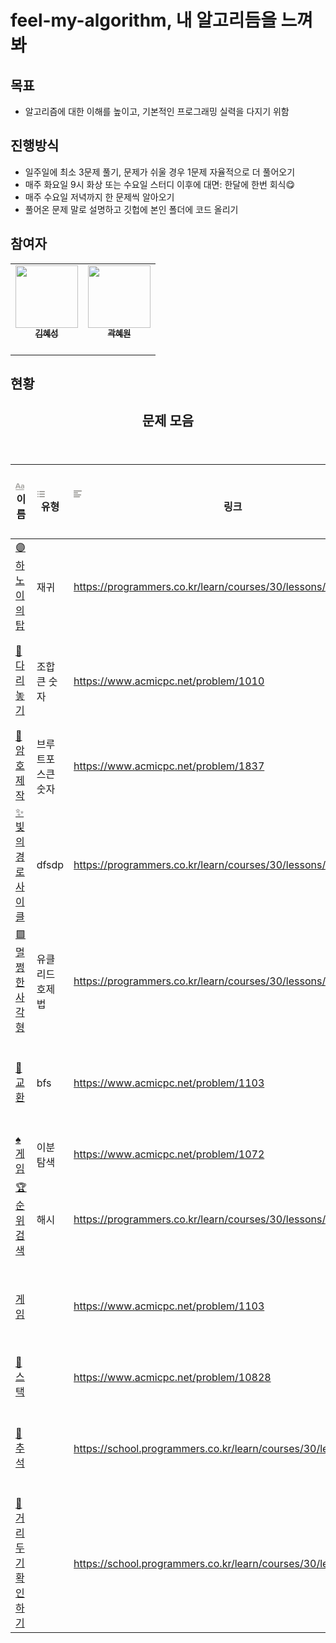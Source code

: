 # feel-my-algorithm, 내 알고리듬을 느껴봐

## 목표

-   알고리즘에 대한 이해를 높이고, 기본적인 프로그래밍 실력을 다지기 위함

## 진행방식

-   일주일에 최소 3문제 풀기, 문제가 쉬울 경우 1문제 자율적으로 더 풀어오기
-   매주 화요일 9시 화상 또는 수요일 스터디 이후에 대면: 한달에 한번 회식😋
-   매주 수요일 저녁까지 한 문제씩 알아오기
-   풀어온 문제 말로 설명하고 깃헙에 본인 폴더에 코드 올리기

## 참여자

<table>
  <tr>
    <td align="center"><a href="https://github.com/seunggil1"><img src="https://avatars.githubusercontent.com/u/39328846?v=4" width="100px;" alt=""/><br /><sub><b>김혜성   </b><br></sub></a><br /></td>
    <td align="center"><a href="https://github.com/ellynhan"><img src="https://avatars.githubusercontent.com/u/56557862?v=4" width="100px;" alt=""/><br /><sub><b>곽혜원</b><br/></sub></a><br /></td>
 
  </tr>
</table>

## 현황

  <article id="ed444792-79ba-41e5-87bf-bd831fb9e5e4" class="page sans">
    <header><h1 class="page-title">문제 모음</h1></header>
    <div class="page-body">
      <table class="collection-content">
        <thead>
          <tr>
            <th>
              <span class="icon property-icon"
                ><svg
                  viewBox="0 0 14 14"
                  style="
                    width: 14px;
                    height: 14px;
                    display: block;
                    fill: rgba(55, 53, 47, 0.45);
                    flex-shrink: 0;
                    -webkit-backface-visibility: hidden;
                  "
                  class="typesTitle"
                >
                  <path
                    d="M7.73943662,8.6971831 C7.77640845,8.7834507 7.81338028,8.8943662 7.81338028,9.00528169 C7.81338028,9.49823944 7.40669014,9.89260563 6.91373239,9.89260563 C6.53169014,9.89260563 6.19894366,9.64612676 6.08802817,9.30105634 L5.75528169,8.33978873 L2.05809859,8.33978873 L1.72535211,9.30105634 C1.61443662,9.64612676 1.2693662,9.89260563 0.887323944,9.89260563 C0.394366197,9.89260563 0,9.49823944 0,9.00528169 C0,8.8943662 0.0246478873,8.7834507 0.0616197183,8.6971831 L2.46478873,2.48591549 C2.68661972,1.90669014 3.24119718,1.5 3.90669014,1.5 C4.55985915,1.5 5.12676056,1.90669014 5.34859155,2.48591549 L7.73943662,8.6971831 Z M2.60035211,6.82394366 L5.21302817,6.82394366 L3.90669014,3.10211268 L2.60035211,6.82394366 Z M11.3996479,3.70598592 C12.7552817,3.70598592 14,4.24823944 14,5.96126761 L14,9.07922535 C14,9.52288732 13.6549296,9.89260563 13.2112676,9.89260563 C12.8169014,9.89260563 12.471831,9.59683099 12.4225352,9.19014085 C12.028169,9.6584507 11.3257042,9.95422535 10.5492958,9.95422535 C9.60035211,9.95422535 8.47887324,9.31338028 8.47887324,7.98239437 C8.47887324,6.58978873 9.60035211,6.08450704 10.5492958,6.08450704 C11.3380282,6.08450704 12.040493,6.33098592 12.4348592,6.81161972 L12.4348592,5.98591549 C12.4348592,5.38204225 11.9172535,4.98767606 11.1285211,4.98767606 C10.6602113,4.98767606 10.2411972,5.11091549 9.80985915,5.38204225 C9.72359155,5.43133803 9.61267606,5.46830986 9.50176056,5.46830986 C9.18133803,5.46830986 8.91021127,5.1971831 8.91021127,4.86443662 C8.91021127,4.64260563 9.0334507,4.44542254 9.19366197,4.34683099 C9.87147887,3.90316901 10.6232394,3.70598592 11.3996479,3.70598592 Z M11.1778169,8.8943662 C11.6830986,8.8943662 12.1760563,8.72183099 12.4348592,8.37676056 L12.4348592,7.63732394 C12.1760563,7.29225352 11.6830986,7.11971831 11.1778169,7.11971831 C10.5616197,7.11971831 10.056338,7.45246479 10.056338,8.0193662 C10.056338,8.57394366 10.5616197,8.8943662 11.1778169,8.8943662 Z M0.65625,11.125 L13.34375,11.125 C13.7061869,11.125 14,11.4188131 14,11.78125 C14,12.1436869 13.7061869,12.4375 13.34375,12.4375 L0.65625,12.4375 C0.293813133,12.4375 4.43857149e-17,12.1436869 0,11.78125 C-4.43857149e-17,11.4188131 0.293813133,11.125 0.65625,11.125 Z"
                  ></path></svg></span
              >이름
            </th>
            <th>
              <span class="icon property-icon"
                ><svg
                  viewBox="0 0 14 14"
                  style="
                    width: 14px;
                    height: 14px;
                    display: block;
                    fill: rgba(55, 53, 47, 0.45);
                    flex-shrink: 0;
                    -webkit-backface-visibility: hidden;
                  "
                  class="typesMultipleSelect"
                >
                  <path
                    d="M4,3 C4,2.447715 4.447715,2 5,2 L12,2 C12.5523,2 13,2.447716 13,3 C13,3.55228 12.5523,4 12,4 L5,4 C4.447715,4 4,3.55228 4,3 Z M4,7 C4,6.447715 4.447715,6 5,6 L12,6 C12.5523,6 13,6.447716 13,7 C13,7.55228 12.5523,8 12,8 L5,8 C4.447715,8 4,7.55228 4,7 Z M4,11 C4,10.447715 4.447715,10 5,10 L12,10 C12.5523,10 13,10.447716 13,11 C13,11.55228 12.5523,12 12,12 L5,12 C4.447715,12 4,11.55228 4,11 Z M2,4 C1.44771525,4 1,3.55228475 1,3 C1,2.44771525 1.44771525,2 2,2 C2.55228475,2 3,2.44771525 3,3 C3,3.55228475 2.55228475,4 2,4 Z M2,8 C1.44771525,8 1,7.55228475 1,7 C1,6.44771525 1.44771525,6 2,6 C2.55228475,6 3,6.44771525 3,7 C3,7.55228475 2.55228475,8 2,8 Z M2,12 C1.44771525,12 1,11.5522847 1,11 C1,10.4477153 1.44771525,10 2,10 C2.55228475,10 3,10.4477153 3,11 C3,11.5522847 2.55228475,12 2,12 Z"
                  ></path></svg></span
              >유형
            </th>
            <th>
              <span class="icon property-icon"
                ><svg
                  viewBox="0 0 14 14"
                  style="
                    width: 14px;
                    height: 14px;
                    display: block;
                    fill: rgba(55, 53, 47, 0.45);
                    flex-shrink: 0;
                    -webkit-backface-visibility: hidden;
                  "
                  class="typesText"
                >
                  <path
                    d="M7,4.56818 C7,4.29204 6.77614,4.06818 6.5,4.06818 L0.5,4.06818 C0.223858,4.06818 0,4.29204 0,4.56818 L0,5.61364 C0,5.88978 0.223858,6.11364 0.5,6.11364 L6.5,6.11364 C6.77614,6.11364 7,5.88978 7,5.61364 L7,4.56818 Z M0.5,1 C0.223858,1 0,1.223858 0,1.5 L0,2.54545 C0,2.8216 0.223858,3.04545 0.5,3.04545 L12.5,3.04545 C12.7761,3.04545 13,2.8216 13,2.54545 L13,1.5 C13,1.223858 12.7761,1 12.5,1 L0.5,1 Z M0,8.68182 C0,8.95796 0.223858,9.18182 0.5,9.18182 L11.5,9.18182 C11.7761,9.18182 12,8.95796 12,8.68182 L12,7.63636 C12,7.36022 11.7761,7.13636 11.5,7.13636 L0.5,7.13636 C0.223858,7.13636 0,7.36022 0,7.63636 L0,8.68182 Z M0,11.75 C0,12.0261 0.223858,12.25 0.5,12.25 L9.5,12.25 C9.77614,12.25 10,12.0261 10,11.75 L10,10.70455 C10,10.4284 9.77614,10.20455 9.5,10.20455 L0.5,10.20455 C0.223858,10.20455 0,10.4284 0,10.70455 L0,11.75 Z"
                  ></path></svg></span
              >링크
            </th>
            <th>
              <span class="icon property-icon"
                ><svg
                  viewBox="0 0 14 14"
                  style="
                    width: 14px;
                    height: 14px;
                    display: block;
                    fill: rgba(55, 53, 47, 0.45);
                    flex-shrink: 0;
                    -webkit-backface-visibility: hidden;
                  "
                  class="typesMultipleSelect"
                >
                  <path
                    d="M4,3 C4,2.447715 4.447715,2 5,2 L12,2 C12.5523,2 13,2.447716 13,3 C13,3.55228 12.5523,4 12,4 L5,4 C4.447715,4 4,3.55228 4,3 Z M4,7 C4,6.447715 4.447715,6 5,6 L12,6 C12.5523,6 13,6.447716 13,7 C13,7.55228 12.5523,8 12,8 L5,8 C4.447715,8 4,7.55228 4,7 Z M4,11 C4,10.447715 4.447715,10 5,10 L12,10 C12.5523,10 13,10.447716 13,11 C13,11.55228 12.5523,12 12,12 L5,12 C4.447715,12 4,11.55228 4,11 Z M2,4 C1.44771525,4 1,3.55228475 1,3 C1,2.44771525 1.44771525,2 2,2 C2.55228475,2 3,2.44771525 3,3 C3,3.55228475 2.55228475,4 2,4 Z M2,8 C1.44771525,8 1,7.55228475 1,7 C1,6.44771525 1.44771525,6 2,6 C2.55228475,6 3,6.44771525 3,7 C3,7.55228475 2.55228475,8 2,8 Z M2,12 C1.44771525,12 1,11.5522847 1,11 C1,10.4477153 1.44771525,10 2,10 C2.55228475,10 3,10.4477153 3,11 C3,11.5522847 2.55228475,12 2,12 Z"
                  ></path></svg></span
              >레벨
            </th>
            <th>
              <span class="icon property-icon"
                ><svg
                  viewBox="0 0 14 14"
                  style="
                    width: 14px;
                    height: 14px;
                    display: block;
                    fill: rgba(55, 53, 47, 0.45);
                    flex-shrink: 0;
                    -webkit-backface-visibility: hidden;
                  "
                  class="typesPerson"
                >
                  <path
                    d="M9.625,10.8465 C8.91187,10.2891 8.12088,9.926 7,9.26013 L7,8.71938 C7.21175,8.47612 7.392,8.176 7.53813,7.83213 C7.94587,7.7315 8.3125,7.33425 8.3125,7 C8.3125,6.51788 8.1095,6.32713 7.8715,6.17137 C7.8715,6.15562 7.875,6.14162 7.875,6.125 C7.875,5.41362 7.4375,3.5 5.25,3.5 C3.0625,3.5 2.625,5.4145 2.625,6.125 C2.625,6.14162 2.6285,6.15562 2.6285,6.17137 C2.3905,6.32713 2.1875,6.51788 2.1875,7 C2.1875,7.33425 2.55413,7.7315 2.96187,7.833 C3.108,8.176 3.28825,8.47612 3.5,8.71938 L3.5,9.26013 C2.37912,9.92513 1.58812,10.2882 0.875,10.8465 C0.041125,11.4984 0,12.4688 0,14 L10.5,14 C10.5,12.4688 10.4589,11.4984 9.625,10.8465 Z M13.125,7.3465 C12.4119,6.78912 11.6209,6.426 10.5,5.76013 L10.5,5.21938 C10.7118,4.97613 10.892,4.676 11.0381,4.33213 C11.4459,4.2315 11.8125,3.83425 11.8125,3.5 C11.8125,3.01787 11.6095,2.82713 11.3715,2.67138 C11.3715,2.65562 11.375,2.64162 11.375,2.625 C11.375,1.91363 10.9375,0 8.75,0 C6.5625,0 6.125,1.9145 6.125,2.625 C6.125,2.64162 6.1285,2.65562 6.1285,2.67138 C6.11188,2.68275 6.09787,2.69588 6.08125,2.70725 C7.83212,3.066 8.59688,4.54825 8.72813,5.74787 C8.97575,6.00863 9.1875,6.39625 9.1875,7 C9.1875,7.60288 8.771,8.20312 8.18388,8.51462 C8.127,8.624 8.06662,8.729 8.00275,8.82962 C8.155,8.91537 8.30025,8.99675 8.44025,9.07463 C9.08075,9.4325 9.63375,9.74137 10.164,10.1561 C10.3022,10.2638 10.4204,10.3801 10.5289,10.4991 L14,10.4991 C14,8.96875 13.9589,7.99837 13.125,7.3465 Z"
                  ></path></svg></span
              >풀이여부
            </th>
            <th>
              <span class="icon property-icon"
                ><svg
                  viewBox="0 0 14 14"
                  style="
                    width: 14px;
                    height: 14px;
                    display: block;
                    fill: rgba(55, 53, 47, 0.45);
                    flex-shrink: 0;
                    -webkit-backface-visibility: hidden;
                  "
                  class="typesSelect"
                >
                  <path
                    d="M7,13 C10.31348,13 13,10.31371 13,7 C13,3.68629 10.31348,1 7,1 C3.68652,1 1,3.68629 1,7 C1,10.31371 3.68652,13 7,13 Z M3.75098,5.32278 C3.64893,5.19142 3.74268,5 3.90869,5 L10.09131,5 C10.25732,5 10.35107,5.19142 10.24902,5.32278 L7.15771,9.29703 C7.07764,9.39998 6.92236,9.39998 6.84229,9.29703 L3.75098,5.32278 Z"
                  ></path></svg></span
              >주차
            </th>
          </tr>
        </thead>
        <tbody>
          <tr id="1c8b6ac1-a79d-43ea-a8bd-b8a11433c97d">
            <td class="cell-title">
              <a
                href="https://www.notion.so/1c8b6ac1a79d43eaa8bdb8a11433c97d"
                ><span class="icon">🟣</span>하노이의 탑</a
              >
            </td>
            <td class="cell-}z~c">
              <span
                class="selected-value select-value-color-gray"
                >재귀</span
              >
            </td>
            <td class="cell-lbKG">
              <a
                href="https://programmers.co.kr/learn/courses/30/lessons/12946"
                >https://programmers.co.kr/learn/courses/30/lessons/12946</a
              >
            </td>
            <td class="cell-fR:d">
              <span
                class="selected-value select-value-color-pink"
                >level2</span
              >
            </td>
            <td class="cell-&lt;=_w">
              <span class="user"
                ><span class="icon text-icon user-icon"
                  ></span
                >곽혜원 </span
              ><span class="user"
                >김혜성  </span
              >
            </td>
            <td class="cell-V:ai">
              <span class="selected-value"
                >1주차(6/21~6/27)</span
              >
            </td>
          </tr>
          <tr id="1c40b3a4-3e64-4e29-9849-32966f4d3949">
            <td class="cell-title">
              <a
                href="https://www.notion.so/1c40b3a43e644e29984932966f4d3949"
                ><span class="icon">🌉</span>다리 놓기</a
              >
            </td>
            <td class="cell-}z~c">
              <span
                class="selected-value select-value-color-pink"
                >조합</span
              ><span
                class="selected-value select-value-color-orange"
                >큰 숫자</span
              >
            </td>
            <td class="cell-lbKG">
              <a href="https://www.acmicpc.net/problem/1010"
                >https://www.acmicpc.net/problem/1010</a
              >
            </td>
            <td class="cell-fR:d">
              <span
                class="selected-value select-value-color-gray"
                >silver</span
              >
            </td>
            <td class="cell-&lt;=_w">
              <span class="user"
                ><span class="icon text-icon user-icon"
                  ></span
                >곽혜원 </span
              ><span class="user"
                >김혜성  </span
              >
            </td>
            <td class="cell-V:ai">
              <span class="selected-value"
                >1주차(6/21~6/27)</span
              >
            </td>
          </tr>
          <tr id="40f69be1-e892-46c2-9028-00a27d123fa1">
            <td class="cell-title">
              <a
                href="https://www.notion.so/40f69be1e89246c2902800a27d123fa1"
                ><span class="icon">🔏</span>암호제작</a
              >
            </td>
            <td class="cell-}z~c">
              <span
                class="selected-value select-value-color-blue"
                >브루트포스</span
              ><span
                class="selected-value select-value-color-orange"
                >큰 숫자</span
              >
            </td>
            <td class="cell-lbKG">
              <a href="https://www.acmicpc.net/problem/1837"
                >https://www.acmicpc.net/problem/1837</a
              >
            </td>
            <td class="cell-fR:d">
              <span
                class="selected-value select-value-color-orange"
                >bronze</span
              >
            </td>
            <td class="cell-&lt;=_w">
              <span class="user"
                >김혜성  </span
              >
            </td>
            <td class="cell-V:ai">
              <span class="selected-value"
                >1주차(6/21~6/27)</span
              >
            </td>
          </tr>
          <tr id="6761cf32-46a8-4aff-a59d-7cd747bb1481">
            <td class="cell-title">
              <a
                href="https://www.notion.so/6761cf3246a84affa59d7cd747bb1481"
                ><span class="icon">✨</span>빛의 경로
                사이클</a
              >
            </td>
            <td class="cell-}z~c">
              <span
                class="selected-value select-value-color-purple"
                >dfs</span
              ><span
                class="selected-value select-value-color-green"
                >dp</span
              >
            </td>
            <td class="cell-lbKG">
              <a
                href="https://programmers.co.kr/learn/courses/30/lessons/86052"
                >https://programmers.co.kr/learn/courses/30/lessons/86052</a
              >
            </td>
            <td class="cell-fR:d">
              <span
                class="selected-value select-value-color-pink"
                >level2</span
              >
            </td>
            <td class="cell-&lt;=_w">
              <span class="user"
                ><span class="icon text-icon user-icon"
                  ></span
                >곽혜원 </span
              >
            </td>
            <td class="cell-V:ai">
              <span class="selected-value"
                >1주차(6/21~6/27)</span
              >
            </td>
          </tr>
          <tr id="19b67dbb-f400-4b1a-96b3-6d4dc5eca5ef">
            <td class="cell-title">
              <a
                href="https://www.notion.so/19b67dbbf4004b1a96b36d4dc5eca5ef"
                ><span class="icon">🟪</span>멀쩡한
                사각형</a
              >
            </td>
            <td class="cell-}z~c">
              <span
                class="selected-value select-value-color-default"
                >유클리드 호제법</span
              >
            </td>
            <td class="cell-lbKG">
              <a
                href="https://programmers.co.kr/learn/courses/30/lessons/62048"
                >https://programmers.co.kr/learn/courses/30/lessons/62048</a
              >
            </td>
            <td class="cell-fR:d">
              <span
                class="selected-value select-value-color-pink"
                >level2</span
              >
            </td>
            <td class="cell-&lt;=_w">
              <span class="user"
                ><span class="icon text-icon user-icon"
                  ></span
                >곽혜원 </span
              ><span class="user"
                >김혜성  </span
              >
            </td>
            <td class="cell-V:ai">
              <span
                class="selected-value select-value-color-blue"
                >2주차(6/28~7/4)</span
              >
            </td>
          </tr>
          <tr id="fecd81a2-6aaf-4fc2-ae2b-7a3223f9421b">
            <td class="cell-title">
              <a
                href="https://www.notion.so/fecd81a26aaf4fc2ae2b7a3223f9421b"
                ><span class="icon">🤝</span>교환</a
              >
            </td>
            <td class="cell-}z~c">
              <span
                class="selected-value select-value-color-red"
                >bfs</span
              >
            </td>
            <td class="cell-lbKG">
              <a href="https://www.acmicpc.net/problem/1039"
                >https://www.acmicpc.net/problem/1103</a
              >
            </td>
            <td class="cell-fR:d">
              <span
                class="selected-value select-value-color-yellow"
                >gold</span
              >
            </td>
            <td class="cell-&lt;=_w">
              <span class="user"
                >김혜성  </span
              ><span class="user"
                ><span class="icon text-icon user-icon"
                  ></span
                >곽혜원 </span
              >
            </td>
            <td class="cell-V:ai">
              <span
                class="selected-value select-value-color-blue"
                >2주차(6/28~7/4)</span
              >
            </td>
          </tr>
          <tr id="0fbac694-e233-42b8-8423-dd894566a08f">
            <td class="cell-title">
              <a
                href="https://www.notion.so/0fbac694e23342b88423dd894566a08f"
                ><span class="icon">♠️</span>게임</a
              >
            </td>
            <td class="cell-}z~c">
              <span
                class="selected-value select-value-color-yellow"
                >이분탐색</span
              >
            </td>
            <td class="cell-lbKG">
              <a href="https://www.acmicpc.net/problem/1072"
                >https://www.acmicpc.net/problem/1072</a
              >
            </td>
            <td class="cell-fR:d">
              <span
                class="selected-value select-value-color-gray"
                >silver</span
              >
            </td>
            <td class="cell-&lt;=_w">
              <span class="user"
                >김혜성  </span
              >
            </td>
            <td class="cell-V:ai">
              <span
                class="selected-value select-value-color-blue"
                >2주차(6/28~7/4)</span
              >
            </td>
          </tr>
          <tr id="136baf6b-3414-4a04-8ace-dab5d7c5e9e1">
            <td class="cell-title">
              <a
                href="https://www.notion.so/136baf6b34144a048acedab5d7c5e9e1"
                ><span class="icon">🏆</span>순위 검색</a
              >
            </td>
            <td class="cell-}z~c">
              <span
                class="selected-value select-value-color-brown"
                >해시</span
              >
            </td>
            <td class="cell-lbKG">
              <a
                href="https://programmers.co.kr/learn/courses/30/lessons/72412"
                >https://programmers.co.kr/learn/courses/30/lessons/72412</a
              >
            </td>
            <td class="cell-fR:d">
              <span
                class="selected-value select-value-color-pink"
                >level2</span
              >
            </td>
            <td class="cell-&lt;=_w">
              <span class="user"
                ><span class="icon text-icon user-icon"
                  ></span
                >곽혜원 </span
              >
            </td>
            <td class="cell-V:ai">
              <span
                class="selected-value select-value-color-blue"
                >2주차(6/28~7/4)</span
              >
            </td>
          </tr>
          <tr id="42657e66-8791-480d-bce9-5944712514ee">
            <td class="cell-title">
              <a
                href="https://www.notion.so/42657e668791480dbce95944712514ee"
                ><span class="icon"></span>게임</a
              >
            </td>
            <td class="cell-}z~c"></td>
            <td class="cell-lbKG">
              <a href="https://www.acmicpc.net/problem/1103"
                >https://www.acmicpc.net/problem/1103</a
              >
            </td>
            <td class="cell-fR:d">
              <span
                class="selected-value select-value-color-yellow"
                >gold</span
              >
            </td>
            <td class="cell-&lt;=_w">
              <span class="user"
                ><span class="icon text-icon user-icon"
                  ></span
                >곽혜원 </span
              ><span class="user"
                >김혜성  </span
              >
            </td>
            <td class="cell-V:ai">
              <span
                class="selected-value select-value-color-gray"
                >3주차(7/6-7/12)</span
              >
            </td>
          </tr>
          <tr id="ed412bde-894a-457c-a31b-22c319b82ce3">
            <td class="cell-title">
              <a
                href="https://www.notion.so/ed412bde894a457ca31b22c319b82ce3"
                ><span class="icon">🍔</span>스택</a
              >
            </td>
            <td class="cell-}z~c"></td>
            <td class="cell-lbKG">
              <a href="https://www.acmicpc.net/problem/10828"
                >https://www.acmicpc.net/problem/10828</a
              >
            </td>
            <td class="cell-fR:d">
              <span
                class="selected-value select-value-color-gray"
                >silver</span
              >
            </td>
            <td class="cell-&lt;=_w">
              <span class="user"
                >김혜성  </span
              >
            </td>
            <td class="cell-V:ai">
              <span
                class="selected-value select-value-color-gray"
                >3주차(7/6-7/12)</span
              >
            </td>
          </tr>
          <tr id="ed412bde-894a-457c-a31b-22c319b82ce3">
            <td class="cell-title">
              <a
                href="https://www.notion.so/ed412bde894a457ca31b22c319b82ce3"
                ><span class="icon">🥟</span>추석</a
              >
            </td>
            <td class="cell-}z~c"></td>
            <td class="cell-lbKG">
              <a href="https://www.acmicpc.net/problem/10828"
                >https://school.programmers.co.kr/learn/courses/30/lessons/17676</a
              >
            </td>
            <td class="cell-fR:d">
              <span
                class="selected-value select-value-color-gray"
                >level3</span
              >
            </td>
            <td class="cell-&lt;=_w">
              <span class="user"
                >김혜성 곽혜원</span
              >
            </td>
            <td class="cell-V:ai">
              <span
                class="selected-value select-value-color-gray"
                >3주차(7/6-7/12)</span
              >
            </td>
          </tr>
          <tr id="ed412bde-894a-457c-a31b-22c319b82ce3">
            <td class="cell-title">
              <a
                href="https://www.notion.so/ed412bde894a457ca31b22c319b82ce3"
                ><span class="icon">👥</span>거리두기 확인하기</a
              >
            </td>
            <td class="cell-}z~c"></td>
            <td class="cell-lbKG">
              <a href="https://www.acmicpc.net/problem/10828"
                >https://school.programmers.co.kr/learn/courses/30/lessons/81302</a
              >
            </td>
            <td class="cell-fR:d">
              <span
                class="selected-value select-value-color-gray"
                >level2</span
              >
            </td>
            <td class="cell-&lt;=_w">
              <span class="user"
                >곽혜원</span
              >
            </td>
            <td class="cell-V:ai">
              <span
                class="selected-value select-value-color-gray"
                >3주차(7/6-7/12)</span
              >
            </td>
          </tr>
        </tbody>
      </table>
    </div>
  </article>
